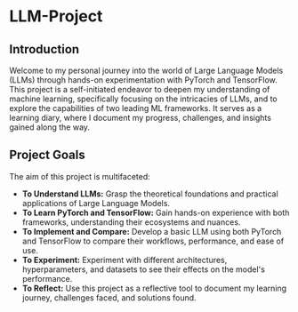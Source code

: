 # LLM-Project

## Introduction

Welcome to my personal journey into the world of Large Language Models (LLMs) through hands-on experimentation with PyTorch and TensorFlow. This project is a self-initiated endeavor to deepen my understanding of machine learning, specifically focusing on the intricacies of LLMs, and to explore the capabilities of two leading ML frameworks. It serves as a learning diary, where I document my progress, challenges, and insights gained along the way.

## Project Goals

The aim of this project is multifaceted:

- **To Understand LLMs:** Grasp the theoretical foundations and practical applications of Large Language Models.
- **To Learn PyTorch and TensorFlow:** Gain hands-on experience with both frameworks, understanding their ecosystems and nuances.
- **To Implement and Compare:** Develop a basic LLM using both PyTorch and TensorFlow to compare their workflows, performance, and ease of use.
- **To Experiment:** Experiment with different architectures, hyperparameters, and datasets to see their effects on the model's performance.
- **To Reflect:** Use this project as a reflective tool to document my learning journey, challenges faced, and solutions found.
